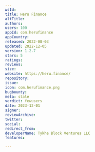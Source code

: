 ```yaml
---
wsId: 
title: Heru Finance
altTitle: 
authors: 
users: 100
appId: com.herufinance
appCountry: 
released: 2022-08-03
updated: 2022-12-05
version: 1.2.7
stars: 5
ratings: 
reviews: 
size: 
website: https://heru.finance/
repository: 
issue: 
icon: com.herufinance.png
bugbounty: 
meta: stale
verdict: fewusers
date: 2023-12-01
signer: 
reviewArchive: 
twitter: 
social: 
redirect_from: 
developerName: Tykhe Block Ventures LLC
features: 

---
```


